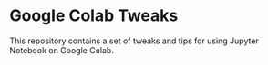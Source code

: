 # Google Colab Tweaks

This repository contains a set of tweaks and tips for using Jupyter Notebook on Google Colab. 
   

